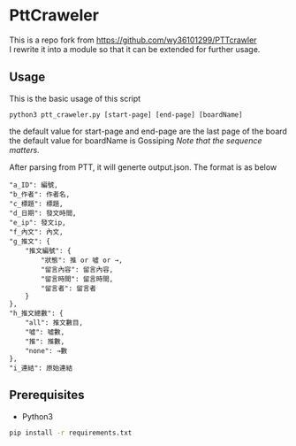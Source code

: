# PttCraweler
This is a repo fork from https://github.com/wy36101299/PTTcrawler  
I rewrite it into a module so that it can be extended for further usage.

## Usage
This is the basic usage of this script
```python3
python3 ptt_craweler.py [start-page] [end-page] [boardName]
```
the default value for start-page and end-page are the last page of the board
the default value for boardName is Gossiping
*Note that the sequence matters.*

After parsing from PTT, it will generte output.json.
The format is as below

    "a_ID": 編號,
    "b_作者": 作者名,
    "c_標題": 標題,
    "d_日期": 發文時間,
    "e_ip": 發文ip,
    "f_內文": 內文,
    "g_推文": {
        "推文編號": {
            "狀態": 推 or 噓 or →,
            "留言內容": 留言內容,
            "留言時間": 留言時間,
            "留言者": 留言者
        }
    },
    "h_推文總數": {
        "all": 推文數目,
        "噓": 噓數,
        "推": 推數,
        "none": →數
    },
    "i_連結": 原始連結

## Prerequisites
- Python3

```sh
pip install -r requirements.txt
```
